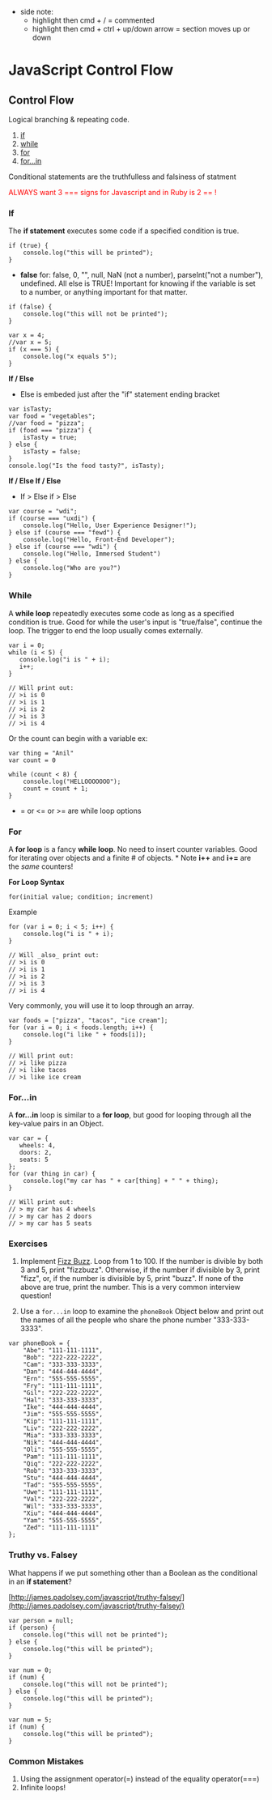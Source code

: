 * side note: 
	* highlight then cmd + / = commented
	* highlight then cmd + ctrl + up/down arrow = section moves up or down
	
JavaScript Control Flow
==========

Control Flow
------------

Logical branching & repeating code.

1. [if](https://developer.mozilla.org/en-US/docs/Web/JavaScript/Reference/Statements/if...else)
2. [while](https://developer.mozilla.org/en-US/docs/Web/JavaScript/Reference/Statements/while)
3. [for](https://developer.mozilla.org/en-US/docs/Web/JavaScript/Reference/Statements/for)
4. [for...in](https://developer.mozilla.org/en-US/docs/Web/JavaScript/Reference/Statements/for...in)


Conditional statements are the truthfulless and falsiness of statment

<span style="color:red"> ALWAYS want 3 === signs for Javascript and in Ruby is 2 == !


### If ###

The **if statement** executes some code if a specified condition is true.

```
if (true) {
    console.log("this will be printed");
}
```
* **false** for: false, 0, "", null, NaN (not a number), parseInt("not a number"), undefined. All else is TRUE! Important for knowing if the variable is set to a number, or anything important for that matter.

```
if (false) {
    console.log("this will not be printed");
}
```

```
var x = 4;
//var x = 5;
if (x === 5) {
    console.log("x equals 5");
}
```


__If / Else__

* Else is embeded just after the "if" statement ending bracket

```
var isTasty;
var food = "vegetables";
//var food = "pizza";
if (food === "pizza") {
    isTasty = true;
} else {
    isTasty = false;
}
console.log("Is the food tasty?", isTasty);
```

__If / Else If / Else__

* If > Else if > Else 

```
var course = "wdi";
if (course === "uxdi") {
    console.log("Hello, User Experience Designer!");
} else if (course === "fewd") {
    console.log("Hello, Front-End Developer");
} else if (course === "wdi") {
    console.log("Hello, Immersed Student")
} else {
    console.log("Who are you?")
}
```

### While ###

A **while loop** repeatedly executes some code as long as a specified
condition is true. Good for while the user's input is "true/false", continue the loop. The trigger to end the loop usually comes externally.

```
var i = 0;
while (i < 5) {
   console.log("i is " + i);
   i++;
}

// Will print out:
// >i is 0
// >i is 1
// >i is 2
// >i is 3
// >i is 4
```
Or the count can begin with a variable ex:

```
var thing = "Anil"
var count = 0

while (count < 8) {
	console.log("HELLOOOOOOO");
	count = count + 1;
}
```
* = or <= or >= are while loop options

### For ###

A **for loop** is a fancy **while loop**. No need to insert counter variables. Good for iterating over objects and a finite # of objects. * Note **i++** and **i+=** are the *same* counters!

**For Loop Syntax**

```
for(initial value; condition; increment)
```
Example

```
for (var i = 0; i < 5; i++) {
    console.log("i is " + i);
}

// Will _also_ print out:
// >i is 0
// >i is 1
// >i is 2
// >i is 3
// >i is 4
```

Very commonly, you will use it to loop through an array.

```
var foods = ["pizza", "tacos", "ice cream"];
for (var i = 0; i < foods.length; i++) {
    console.log("i like " + foods[i]);
}

// Will print out:
// >i like pizza
// >i like tacos
// >i like ice cream
```

### For...in ###

A **for...in** loop is similar to a **for loop**, but good for looping
through all the key-value pairs in an Object.

```
var car = {
   wheels: 4,
   doors: 2,
   seats: 5
};
for (var thing in car) {
    console.log("my car has " + car[thing] + " " + thing);
}

// Will print out:
// > my car has 4 wheels
// > my car has 2 doors
// > my car has 5 seats
```

### Exercises ###

1. Implement [Fizz Buzz](http://en.wikipedia.org/wiki/Fizz_buzz). Loop
   from 1 to 100.  If the number is divible by both 3 and 5, print
   "fizzbuzz". Otherwise, if the number if divisible by 3, print
   "fizz", or, if the number is divisible by 5, print "buzz". If none
   of the above are true, print the number. This is a very common
   interview question!

2. Use a `for...in` loop to examine the `phoneBook` Object below and print
   out the names of all the people who share the phone number "333-333-3333".

```
var phoneBook = {
    "Abe": "111-111-1111",
    "Bob": "222-222-2222",
    "Cam": "333-333-3333",
    "Dan": "444-444-4444",
    "Ern": "555-555-5555",
    "Fry": "111-111-1111",
    "Gil": "222-222-2222",
    "Hal": "333-333-3333",
    "Ike": "444-444-4444",
    "Jim": "555-555-5555",
    "Kip": "111-111-1111",
    "Liv": "222-222-2222",
    "Mia": "333-333-3333",
    "Nik": "444-444-4444",
    "Oli": "555-555-5555",
    "Pam": "111-111-1111",
    "Qiq": "222-222-2222",
    "Rob": "333-333-3333",
    "Stu": "444-444-4444",
    "Tad": "555-555-5555",
    "Uwe": "111-111-1111",
    "Val": "222-222-2222",
    "Wil": "333-333-3333",
    "Xiu": "444-444-4444",
    "Yam": "555-555-5555",
    "Zed": "111-111-1111"
};
```

### Truthy vs. Falsey

What happens if we put something other than a Boolean as the conditional
in an **if statement**?

[http://james.padolsey.com/javascript/truthy-falsey/](http://james.padolsey.com/javascript/truthy-falsey/)

```
var person = null;
if (person) {
    console.log("this will not be printed");
} else {
    console.log("this will be printed");
}
```

```
var num = 0;
if (num) {
    console.log("this will not be printed");
} else {
    console.log("this will be printed");
}
```

```
var num = 5;
if (num) {
    console.log("this will be printed");
}
```

### Common Mistakes

1. Using the assignment operator(=) instead of the equality operator(===)
2. Infinite loops!